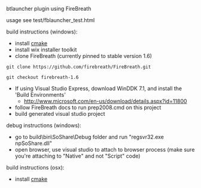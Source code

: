 btlauncher plugin using FireBreath

usage
see test/fblauncher_test.html


build instructions (windows):  
- install [cmake](http://www.cmake.org/files/v2.8/cmake-2.8.8-win32-x86.exe)
- install wix installer toolkit
- clone FireBreath (currently pinned to stable version 1.6)

```
git clone https://github.com/firebreath/FireBreath.git
```
```
git checkout firebreath-1.6
```

- If using Visual Studio Express, download WinDDK 7.1, and install the 'Build Environments' 
  - http://www.microsoft.com/en-us/download/details.aspx?id=11800
- follow FireBreath docs to run prep2008.cmd on this project
- build generated visual studio project

debug instructions (windows):
- go to build\bin\SoShare\Debug folder and run "regsvr32.exe npSoShare.dll"
- open browser, use visual studio to attach to browser process (make sure you're attaching to "Native" and not "Script" code)

build instructions (osx):
- install [cmake](http://www.cmake.org/files/v2.8/cmake-2.8.8-Darwin64-universal.dmg)
